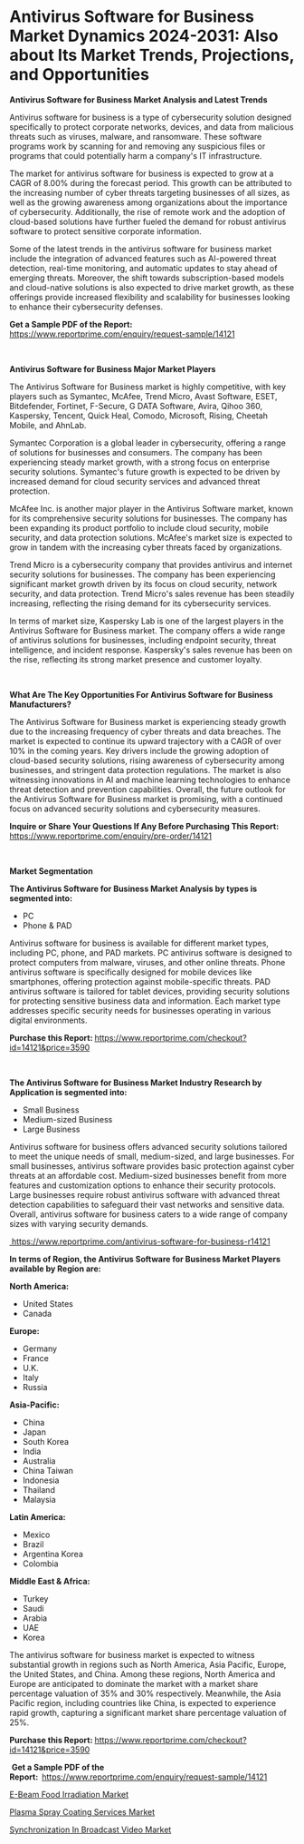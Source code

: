 <p><h1>Antivirus Software for Business Market Dynamics 2024-2031: Also about Its Market Trends, Projections, and Opportunities</h1></p><p><strong>Antivirus Software for Business Market Analysis and Latest Trends</strong></p>
<p><p>Antivirus software for business is a type of cybersecurity solution designed specifically to protect corporate networks, devices, and data from malicious threats such as viruses, malware, and ransomware. These software programs work by scanning for and removing any suspicious files or programs that could potentially harm a company's IT infrastructure.</p><p>The market for antivirus software for business is expected to grow at a CAGR of 8.00% during the forecast period. This growth can be attributed to the increasing number of cyber threats targeting businesses of all sizes, as well as the growing awareness among organizations about the importance of cybersecurity. Additionally, the rise of remote work and the adoption of cloud-based solutions have further fueled the demand for robust antivirus software to protect sensitive corporate information.</p><p>Some of the latest trends in the antivirus software for business market include the integration of advanced features such as AI-powered threat detection, real-time monitoring, and automatic updates to stay ahead of emerging threats. Moreover, the shift towards subscription-based models and cloud-native solutions is also expected to drive market growth, as these offerings provide increased flexibility and scalability for businesses looking to enhance their cybersecurity defenses.</p></p>
<p><strong>Get a Sample PDF of the Report:&nbsp;</strong> <a href="https://www.reportprime.com/enquiry/request-sample/14121">https://www.reportprime.com/enquiry/request-sample/14121</a></p>
<p>&nbsp;</p>
<p><strong>Antivirus Software for Business Major Market Players</strong></p>
<p><p>The Antivirus Software for Business market is highly competitive, with key players such as Symantec, McAfee, Trend Micro, Avast Software, ESET, Bitdefender, Fortinet, F-Secure, G DATA Software, Avira, Qihoo 360, Kaspersky, Tencent, Quick Heal, Comodo, Microsoft, Rising, Cheetah Mobile, and AhnLab.</p><p>Symantec Corporation is a global leader in cybersecurity, offering a range of solutions for businesses and consumers. The company has been experiencing steady market growth, with a strong focus on enterprise security solutions. Symantec's future growth is expected to be driven by increased demand for cloud security services and advanced threat protection.</p><p>McAfee Inc. is another major player in the Antivirus Software market, known for its comprehensive security solutions for businesses. The company has been expanding its product portfolio to include cloud security, mobile security, and data protection solutions. McAfee's market size is expected to grow in tandem with the increasing cyber threats faced by organizations.</p><p>Trend Micro is a cybersecurity company that provides antivirus and internet security solutions for businesses. The company has been experiencing significant market growth driven by its focus on cloud security, network security, and data protection. Trend Micro's sales revenue has been steadily increasing, reflecting the rising demand for its cybersecurity services.</p><p>In terms of market size, Kaspersky Lab is one of the largest players in the Antivirus Software for Business market. The company offers a wide range of antivirus solutions for businesses, including endpoint security, threat intelligence, and incident response. Kaspersky's sales revenue has been on the rise, reflecting its strong market presence and customer loyalty.</p></p>
<p>&nbsp;</p>
<p><strong>What Are The Key Opportunities For Antivirus Software for Business Manufacturers?</strong></p>
<p><p>The Antivirus Software for Business market is experiencing steady growth due to the increasing frequency of cyber threats and data breaches. The market is expected to continue its upward trajectory with a CAGR of over 10% in the coming years. Key drivers include the growing adoption of cloud-based security solutions, rising awareness of cybersecurity among businesses, and stringent data protection regulations. The market is also witnessing innovations in AI and machine learning technologies to enhance threat detection and prevention capabilities. Overall, the future outlook for the Antivirus Software for Business market is promising, with a continued focus on advanced security solutions and cybersecurity measures.</p></p>
<p><strong>Inquire or Share Your Questions If Any Before Purchasing This Report:</strong> <a href="https://www.reportprime.com/enquiry/pre-order/14121">https://www.reportprime.com/enquiry/pre-order/14121</a></p>
<p>&nbsp;</p>
<p><strong>Market Segmentation</strong></p>
<p><strong>The Antivirus Software for Business Market Analysis by types is segmented into:</strong></p>
<p><ul><li>PC</li><li>Phone & PAD</li></ul></p>
<p><p>Antivirus software for business is available for different market types, including PC, phone, and PAD markets. PC antivirus software is designed to protect computers from malware, viruses, and other online threats. Phone antivirus software is specifically designed for mobile devices like smartphones, offering protection against mobile-specific threats. PAD antivirus software is tailored for tablet devices, providing security solutions for protecting sensitive business data and information. Each market type addresses specific security needs for businesses operating in various digital environments.</p></p>
<p><strong>Purchase this Report:&nbsp;</strong><a href="https://www.reportprime.com/checkout?id=14121&price=3590">https://www.reportprime.com/checkout?id=14121&price=3590</a></p>
<p>&nbsp;</p>
<p><strong>The Antivirus Software for Business Market Industry Research by Application is segmented into:</strong></p>
<p><ul><li>Small Business</li><li>Medium-sized Business</li><li>Large Business</li></ul></p>
<p><p>Antivirus software for business offers advanced security solutions tailored to meet the unique needs of small, medium-sized, and large businesses. For small businesses, antivirus software provides basic protection against cyber threats at an affordable cost. Medium-sized businesses benefit from more features and customization options to enhance their security protocols. Large businesses require robust antivirus software with advanced threat detection capabilities to safeguard their vast networks and sensitive data. Overall, antivirus software for business caters to a wide range of company sizes with varying security demands.</p></p>
<p><a href="https://www.reportprime.com/antivirus-software-for-business-r14121">&nbsp;https://www.reportprime.com/antivirus-software-for-business-r14121</a></p>
<p><strong>In terms of Region, the Antivirus Software for Business Market Players available by Region are:</strong></p>
<p>
    <p> <strong> North America: </strong>
        <ul>
            <li>United States</li>
            <li>Canada</li>
        </ul>
        </p> 
    <p> <strong> Europe: </strong>
        <ul>
            <li>Germany</li>
            <li>France</li>
            <li>U.K.</li>
            <li>Italy</li>
            <li>Russia</li>
        </ul>
        </p> 
    <p> <strong> Asia-Pacific: </strong>
        <ul>
            <li>China</li>
            <li>Japan</li>
            <li>South Korea</li>
            <li>India</li>
            <li>Australia</li>
            <li>China Taiwan</li>
            <li>Indonesia</li>
            <li>Thailand</li>
            <li>Malaysia</li>
        </ul>
        </p> 
    <p> <strong> Latin America: </strong>
        <ul>
            <li>Mexico</li>
            <li>Brazil</li>
            <li>Argentina Korea</li>
            <li>Colombia</li>
        </ul>
        </p> 
    <p> <strong> Middle East & Africa: </strong>
        <ul>
            <li>Turkey</li>
            <li>Saudi</li>
            <li>Arabia</li>
            <li>UAE</li>
            <li>Korea</li>
        </ul>
    </p>
    </p>
<p><p>The antivirus software for business market is expected to witness substantial growth in regions such as North America, Asia Pacific, Europe, the United States, and China. Among these regions, North America and Europe are anticipated to dominate the market with a market share percentage valuation of 35% and 30% respectively. Meanwhile, the Asia Pacific region, including countries like China, is expected to experience rapid growth, capturing a significant market share percentage valuation of 25%.</p></p>
<p><strong>Purchase this Report: </strong><a href="https://www.reportprime.com/checkout?id=14121&price=3590">https://www.reportprime.com/checkout?id=14121&price=3590</a></p>
<p>&nbsp;<strong>Get a Sample PDF of the Report:&nbsp;&nbsp;</strong><a href="https://www.reportprime.com/enquiry/request-sample/14121">https://www.reportprime.com/enquiry/request-sample/14121</a></p>
<p><strong></strong></p>
<p><p><a href="https://view.publitas.com/reportprime-1/e-beam-food-irradiation-market-size-by-type-0-2mev-2-mev-5-mev-5-mev-10-mev-by-product-cooked-foods-fresh-produce-global-industry-analysis-share-growth-trends-and-forecast-2024-to-2031/">E-Beam Food Irradiation Market</a></p><p><a href="https://view.publitas.com/reportprime-1/plasma-spray-coating-services-market-a-global-and-regional-analysis-focus-on-end-user-product-and-region-analysis-and-forecast-2024-2031/">Plasma Spray Coating Services Market</a></p><p><a href="https://view.publitas.com/reportprime-1/synchronization-in-broadcast-video-market-a-global-and-regional-analysis-focus-on-end-user-product-and-region-analysis-and-forecast-2024-2031/">Synchronization In Broadcast Video Market</a></p></p>